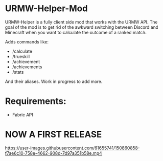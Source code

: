 # URMW-Helper-Mod

URMW-Helper is a fully client side mod that works with the URMW API. The goal of the mod is to get rid of the awkward switching between Discord and Minecraft when you want to calculate the outcome of a ranked match.

Adds commands like:
- /calculate
- /trueskill
- /achievement
- /achievements
- /stats

And their aliases. Work in progress to add more.

# Requirements:
- Fabric API

# NOW A FIRST RELEASE


https://user-images.githubusercontent.com/61655741/150860858-f7ae6c10-758e-4662-908d-7d97a351b58e.mp4

